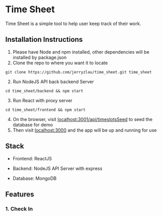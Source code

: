 # Time Sheet

Time Sheet is a simple tool to help user keep track of their work.


## Installation Instructions 
1. Please have Node and npm installed, other dependencies will be installed by package.json
2. Clone the repo to where you want it to locate
```
git clone https://github.com/jerryzlau/time_sheet.git time_sheet
```
2. Run NodeJS API back backend Server
``` 
cd time_sheet/backend && npm start 
```
3. Run React with proxy server
```
cd time_sheet/frontend && npm start 
```
4. On the browser, visit <localhost:3001/api/timeslotsSeed> to seed the database for demo
5. Then visit <localhost:3000> and the app will be up and running for use

## Stack 
* Frontend: ReactJS

* Backend: NodeJS API Server with express

* Database: MongoDB

## Features

### 1. Check In



